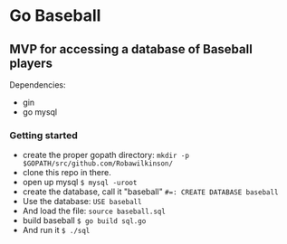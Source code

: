# Go Baseball

## MVP for accessing a database of Baseball players
Dependencies:  

* gin
* go mysql

### Getting started
* create the proper gopath directory: `mkdir -p $GOPATH/src/github.com/Robawilkinson/`
* clone this repo in there.
* open up mysql `$ mysql -uroot`
* create the database, call it "baseball" `#=: CREATE DATABASE baseball`
* Use the database: `USE baseball`
* And load the file: `source baseball.sql`
* build baseball `$ go build sql.go`
* And run it `$ ./sql`

